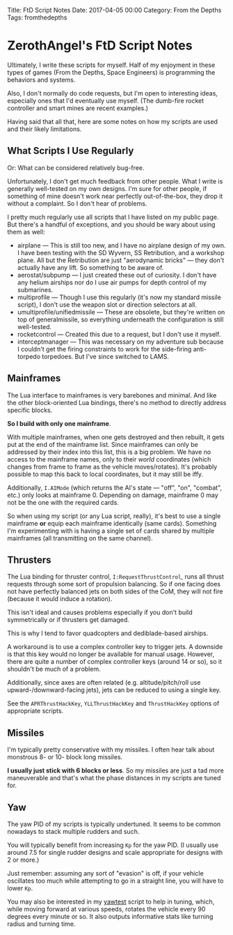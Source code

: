 Title: FtD Script Notes
Date: 2017-04-05 00:00
Category: From the Depths
Tags: fromthedepths

# ZerothAngel's FtD Script Notes #

Ultimately, I write these scripts for myself. Half of my enjoyment in these types of games (From the Depths, Space Engineers) is programming the behaviors and systems.

Also, I don't normally do code requests, but I'm open to interesting ideas, especially ones that I'd eventually use myself. (The dumb-fire rocket controller and smart mines are recent examples.)

Having said that all that, here are some notes on how my scripts are used and their likely limitations.

## What Scripts I Use Regularly ##

Or: What can be considered relatively bug-free.

Unfortunately, I don't get much feedback from other people. What I write is generally well-tested on my own designs. I'm sure for other people, if something of mine doesn't work near perfectly out-of-the-box, they drop it without a complaint. So I don't hear of problems.

I pretty much regularly use all scripts that I have listed on my public page. But there's a handful of exceptions, and you should be wary about using them as well:

 * airplane &mdash; This is still too new, and I have no airplane design of my own. I have been testing with the SD Wyvern, SS Retribution, and a workshop plane. All but the Retribution are just "aerodynamic bricks" &mdash; they don't actually have any lift. So something to be aware of.
 * aerostat/subpump &mdash; I just created these out of curiosity. I don't have any helium airships nor do I use air pumps for depth control of my submarines.
 * multiprofile &mdash; Though I use this regularly (it's now my standard missile script), I don't use the weapon slot or direction selectors at all.
 * umultiprofile/unifiedmissile &mdash; These are obsolete, but they're written on top of generalmissile, so everything underneath the configuration is still well-tested.
 * rocketcontrol &mdash; Created this due to a request, but I don't use it myself.
 * interceptmanager &mdash; This was necessary on my adventure sub because I couldn't get the firing constraints to work for the side-firing anti-torpedo torpedoes. But I've since switched to LAMS.

## Mainframes ##

The Lua interface to mainframes is very barebones and minimal. And like the other block-oriented Lua bindings, there's no method to directly address specific blocks.

**So I build with only one mainframe**.

With multiple mainframes, when one gets destroyed and then rebuilt, it gets put at the end of the mainframe list. Since mainframes can only be addressed by their index into this list, this is a big problem. We have no access to the mainframe names, only to their *world* coordinates (which changes from frame to frame as the vehicle moves/rotates). It's probably possible to map this back to local coordinates, but it may still be iffy.

Additionally, `I.AIMode` (which returns the AI's state &mdash; "off", "on", "combat", etc.) only looks at mainframe 0. Depending on damage, mainframe 0 may not be the one with the required cards.

So when using my script (or any Lua script, really), it's best to use a single mainframe **or** equip each mainframe identically (same cards). Something I'm experimenting with is having a single set of cards shared by multiple mainframes (all transmitting on the same channel).

## Thrusters ##

The Lua binding for thruster control, `I:RequestThrustControl`, runs all thrust requests through some sort of propulsion balancing. So if one facing does not have perfectly balanced jets on both sides of the CoM, they will not fire (because it would induce a rotation).

This isn't ideal and causes problems especially if you don't build symmetrically or if thrusters get damaged.

This is why I tend to favor quadcopters and dediblade-based airships.

A workaround is to use a complex controller key to trigger jets. A downside is that this key would no longer be available for manual usage. However, there are quite a number of complex controller keys (around 14 or so), so it shouldn't be much of a problem.

Additionally, since axes are often related (e.g. altitude/pitch/roll use upward-/downward-facing jets), jets can be reduced to using a single key.

See the `APRThrustHackKey`, `YLLThrustHackKey` and `ThrustHackKey` options of appropriate scripts.

## Missiles ##

I'm typically pretty conservative with my missiles. I often hear talk about monstrous 8- or 10- block long missiles.

**I usually just stick with 6 blocks or less**. So my missiles are just a tad more maneuverable and that's what the phase distances in my scripts are tuned for.

## Yaw ##

The yaw PID of my scripts is typically undertuned. It seems to be common nowadays to stack multiple rudders and such.

You will typically benefit from increasing `Kp` for the yaw PID. (I usually use around 7.5 for single rudder designs and scale appropriate for designs with 2 or more.)

Just remember: assuming any sort of "evasion" is off, if your vehicle oscillates too much while attempting to go in a straight line, you will have to lower `Kp`.

You may also be interested in my [yawtest](https://tyrannyofheaven.org/ZerothAngel/FtDScripts/yawtest.lua) script to help in tuning, which, while moving forward at various speeds, rotates the vehicle every 90 degrees every minute or so. It also outputs informative stats like turning radius and turning time.

